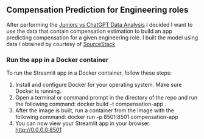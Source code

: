 ## Compensation Prediction for Engineering roles
After performing the [Juniors vs ChatGPT Data Analysis](https://github.com/anopsy/Juniors_vs_ChatGPT)
I decided I want to use the data that contain compensation estimation to build an app predicting compensation for a given engineering role.
I built the model using data I obtained by courtesy of [SourceStack](https://sourcestack.co/)

### Run the app in a Docker container
To run the Streamlit app in a Docker container, follow these steps:

1. Install and configure Docker for your operating system. Make sure Docker is running.
2. Open a terminal or command prompt in the directory of the repo and run the following command: docker build -t compensation-app .
3. After the image is built, run a container from the image with the following command: docker run -p 8501:8501 compensation-app
4. You can now view your Streamlit app in your browser: http://0.0.0.0:8501

